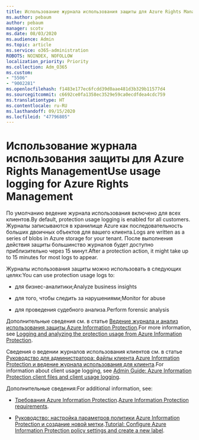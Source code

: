 ```yaml
---
title: Использование журнала использования защиты для Azure Rights Management
ms.author: pebaum
author: pebaum
manager: scotv
ms.date: 08/03/2020
ms.audience: Admin
ms.topic: article
ms.service: o365-administration
ROBOTS: NOINDEX, NOFOLLOW
localization_priority: Priority
ms.collection: Adm_O365
ms.custom:
- "5506"
- "9002281"
ms.openlocfilehash: f1483e177ec6fcdd39d0aae481d3b329b11577d4
ms.sourcegitcommit: c6692ce0fa1358ec3529e59ca0ecdfdea4cdc759
ms.translationtype: HT
ms.contentlocale: ru-RU
ms.lasthandoff: 09/15/2020
ms.locfileid: "47796805"
---
```

# <a name="use-usage-logging-for-azure-rights-management"></a><span data-ttu-id="e55d5-102">Использование журнала использования защиты для Azure Rights Management</span><span class="sxs-lookup"><span data-stu-id="e55d5-102">Use usage logging for Azure Rights Management</span></span>

<span data-ttu-id="e55d5-103">По умолчанию ведение журнала использования включено для всех клиентов.</span><span class="sxs-lookup"><span data-stu-id="e55d5-103">By default, protection usage logging is enabled for all customers.</span></span> <span data-ttu-id="e55d5-104">Журналы записываются в хранилище Azure как последовательность больших двоичных объектов для вашего клиента.</span><span class="sxs-lookup"><span data-stu-id="e55d5-104">Logs are written as a series of blobs in Azure storage for your tenant.</span></span> <span data-ttu-id="e55d5-105">После выполнения действия защиты большинство журналов будет доступно приблизительно через 15 минут.</span><span class="sxs-lookup"><span data-stu-id="e55d5-105">After a protection action, it might take up to 15 minutes for most logs to appear.</span></span>

<span data-ttu-id="e55d5-106">Журналы использования защиты можно использовать в следующих целях:</span><span class="sxs-lookup"><span data-stu-id="e55d5-106">You can use protection usage logs to:</span></span>

- <span data-ttu-id="e55d5-107">для бизнес-аналитики;</span><span class="sxs-lookup"><span data-stu-id="e55d5-107">Analyze business insights</span></span>

- <span data-ttu-id="e55d5-108">для того, чтобы следить за нарушениями;</span><span class="sxs-lookup"><span data-stu-id="e55d5-108">Monitor for abuse</span></span>

- <span data-ttu-id="e55d5-109">для проведения судебного анализа.</span><span class="sxs-lookup"><span data-stu-id="e55d5-109">Perform forensic analysis</span></span>

<span data-ttu-id="e55d5-110">Дополнительные сведения см. в статье [Ведение журнала и анализ использования защиты Azure Information Protection](https://docs.microsoft.com/azure/information-protection/log-analyze-usage).</span><span class="sxs-lookup"><span data-stu-id="e55d5-110">For more information, see [Logging and analyzing the protection usage from Azure Information Protection](https://docs.microsoft.com/azure/information-protection/log-analyze-usage).</span></span>

<span data-ttu-id="e55d5-111">Сведения о ведении журналов использования клиентов см. в статье [Руководство для администратора: файлы клиента Azure Information Protection и ведение журнала использования для клиента](https://docs.microsoft.com/azure/information-protection/rms-client/client-admin-guide-files-and-logging).</span><span class="sxs-lookup"><span data-stu-id="e55d5-111">For information about client usage logging, see [Admin Guide: Azure Information Protection client files and client usage logging](https://docs.microsoft.com/azure/information-protection/rms-client/client-admin-guide-files-and-logging).</span></span>

<span data-ttu-id="e55d5-112">Дополнительные сведения:</span><span class="sxs-lookup"><span data-stu-id="e55d5-112">For additional information, see:</span></span>

- <span data-ttu-id="e55d5-113">[Требования Azure Information Protection](https://docs.microsoft.com/azure/information-protection/get-started/requirements).</span><span class="sxs-lookup"><span data-stu-id="e55d5-113">[Azure Information Protection requirements](https://docs.microsoft.com/azure/information-protection/get-started/requirements).</span></span>
    
- <span data-ttu-id="e55d5-114">[Руководство: настройка параметров политики Azure Information Protection и создание новой метки](https://docs.microsoft.com/azure/information-protection/get-started/infoprotect-quick-start-tutorial).</span><span class="sxs-lookup"><span data-stu-id="e55d5-114">[Tutorial: Configure Azure Information Protection policy settings and create a new label](https://docs.microsoft.com/azure/information-protection/get-started/infoprotect-quick-start-tutorial).</span></span>